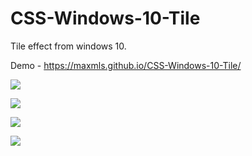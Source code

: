 # CSS-Windows-10-Tile
Tile effect from windows 10.

Demo - https://maxmls.github.io/CSS-Windows-10-Tile/

![](https://listick.ru/files/all/1e/01/08/d35d9a0c3c61def3aa715c7de6s78632/1.gif)

![](https://listick.ru/files/all/7f/18/91/d7c2af181b78f2c0e57d1154acs9938/%D0%A1%D0%BD%D0%B8%D0%BC%D0%BE%D0%BA%20%D1%8D%D0%BA%D1%80%D0%B0%D0%BD%D0%B0%20%289%29.png)

![](https://listick.ru/files/all/af/80/93/af7c978c7239fb849f63e5e910s9738/%D0%A1%D0%BD%D0%B8%D0%BC%D0%BE%D0%BA%20%D1%8D%D0%BA%D1%80%D0%B0%D0%BD%D0%B0%20%2810%29.png)

![](https://listick.ru/files/all/33/d9/9f/c25d27c276d64f5bbc0d30692bs4790/%D0%A1%D0%BD%D0%B8%D0%BC%D0%BE%D0%BA%20%D1%8D%D0%BA%D1%80%D0%B0%D0%BD%D0%B0%20%2811%29.png)
